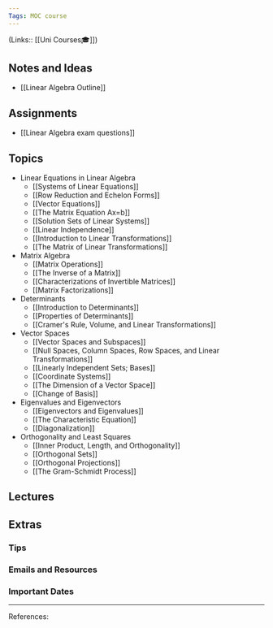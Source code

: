 ```yaml
---
Tags: MOC course
---
```

(Links:: [[Uni Courses🎓]])
## Notes and Ideas
- [[Linear Algebra Outline]]
## Assignments
- [[Linear Algebra exam questions]]
## Topics
- Linear Equations in Linear Algebra
	- [[Systems of Linear Equations]]
	- [[Row Reduction and Echelon Forms]]
	- [[Vector Equations]]
	- [[The Matrix Equation Ax=b]]
	- [[Solution Sets of Linear Systems]]
	- [[Linear Independence]]
	- [[Introduction to Linear Transformations]]
	- [[The Matrix of Linear Transformations]]
- Matrix Algebra
	- [[Matrix Operations]]
	- [[The Inverse of a Matrix]]
	- [[Characterizations of Invertible Matrices]]
	- [[Matrix Factorizations]]
- Determinants
	- [[Introduction to Determinants]]
	- [[Properties of Determinants]]
	- [[Cramer's Rule, Volume, and Linear Transformations]]
- Vector Spaces
	- [[Vector Spaces and Subspaces]]
	- [[Null Spaces, Column Spaces, Row Spaces, and Linear Transformations]]
	- [[Linearly Independent Sets; Bases]]
	- [[Coordinate Systems]]
	- [[The Dimension of a Vector Space]]
	- [[Change of Basis]]
- Eigenvalues and Eigenvectors
	- [[Eigenvectors and Eigenvalues]]
	- [[The Characteristic Equation]]
	- [[Diagonalization]]
- Orthogonality and Least Squares
	- [[Inner Product, Length, and Orthogonality]]
	- [[Orthogonal Sets]]
	- [[Orthogonal Projections]]
	- [[The Gram-Schmidt Process]]
## Lectures
## Extras
### Tips
### Emails and Resources
### Important Dates
___
References:
